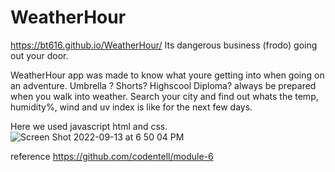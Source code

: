 # WeatherHour

https://bt616.github.io/WeatherHour/
Its dangerous business (frodo) going out your door. 

WeatherHour app was made to know what youre getting into when going on an adventure.
Umbrella ? Shorts? Highscool Diploma? always be prepared when you walk into weather.
Search your city and find out whats the temp, humidity%, wind and uv index is like for the next few days. 


Here we used javascript html and css. 
![Screen Shot 2022-09-13 at 6 50 04 PM](https://user-images.githubusercontent.com/110855674/190040916-81796c69-7ce9-4801-939b-2210385ebe81.png)


reference https://github.com/codentell/module-6
